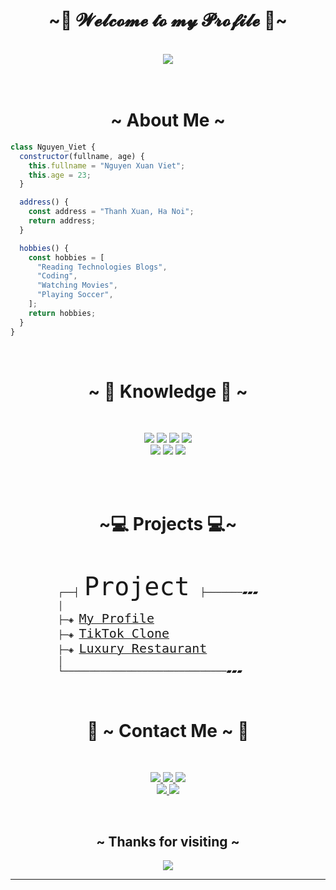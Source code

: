 <body>
<h1 align="center">~👋 𝓦𝓮𝓵𝓬𝓸𝓶𝓮 𝓽𝓸 𝓶𝔂 𝓟𝓻𝓸𝓯𝓲𝓵𝓮 👋~</h1>
<br>
<div align="center">
<img src="https://media1.giphy.com/media/f3iwJFOVOwuy7K6FFw/giphy.gif?cid=ecf05e4769txycpc3pe1lcwl2w8s6pfuwjsz3mhgy1zjfjtm&rid=giphy.gif&ct=g">
</div>
<br>
<br>
<div>
<h1 align="center"> ~ About Me ~ </h2>

```javascript
class Nguyen_Viet {
  constructor(fullname, age) {
    this.fullname = "Nguyen Xuan Viet";
    this.age = 23;
  }

  address() {
    const address = "Thanh Xuan, Ha Noi";
    return address;
  }

  hobbies() {
    const hobbies = [
      "Reading Technologies Blogs",
      "Coding",
      "Watching Movies",
      "Playing Soccer",
    ];
    return hobbies;
  }
}
```
<br>
</div>
<div>
<h1 align="center">~ 📇 Knowledge 📇 ~</h1> <br>
<p>
</div>
<div>
<p align="center">
  <img src="https://img.shields.io/badge/html5%20-%23E34F26.svg?&style=for-the-badge&logo=html5&logoColor=white"/>
  <img src="https://img.shields.io/badge/css3%20-%231572B6.svg?&style=for-the-badge&logo=css3&logoColor=white"/> 
  <img src="https://img.shields.io/badge/javascript%20-%23323330.svg?&style=for-the-badge&logo=javascript&logoColor=%23F7DF1E"/>
  <img src="https://img.shields.io/badge/-ReactJs-61DAFB?logo=react&logoColor=white&style=for-the-badge"> <br> 
  <img src="https://img.shields.io/badge/node.js%20-%2343853D.svg?&style=for-the-badge&logo=node.js&logoColor=white"/>  
  <img src="https://img.shields.io/badge/git%20-%23F05033.svg?&style=for-the-badge&logo=git&logoColor=white"/> 
  <img src="https://img.shields.io/badge/adobe%20photoshop%20-%2331A8FF.svg?&style=for-the-badge&logo=adobe%20photoshop&logoColor=white"/> 
  <br><br>
</p>
<br>
<h1 align="center">~💻 Projects 💻~</h1> <br>
<pre>
         ┌──┤ <font size="7">Project</font>  ├───────▰▰▰ 
         │
         ├─◈ <a href="https://nguyenviet02.github.io/My_Profile/"><font size="5">My Profile</font></a>
         ├─◈ <a href="https://nguyenviet02.github.io/tiktok-clone/"><font size="5">TikTok Clone</font></a>
         ├─◈ <a href="https://nguyenviet02.github.io/luxury-restaurant/"><font size="5">Luxury Restaurant</font></a>
         │
         └───────────────────────────────▰▰▰
</pre>
<br>
<h1  align="center">📝 ~ Contact Me ~ 📝</h1>
<br>
<p align="center">
  <a href="https://www.facebook.com/nguyenviet02" target="_blank">
    <img src="https://img.shields.io/badge/-Facebook-blue?logo=facebook&logoColor=white&style=for-the-badge"/>
  </a> 
  <a href="https://www.instagram.com/viet_nguyen_02" target="_blank">
    <img src="https://img.shields.io/badge/-Instagram-e5ad02?logo=instagram&logoColor=FCF87F&style=for-the-badge"/>
  </a> 
  <a href="https://github.com/nguyenviet02" target="_blank">
    <img src="https://img.shields.io/badge/-Github-1e1e1c?logo=github&logoColor=ffffff&style=for-the-badge"/>
  </a> 
  <br/>
  <a href="https://t.me/vietnguyen1712" target="_blank">
    <img src="https://img.shields.io/badge/-Telegram-67b2ea?logo=telegram&logoColor=ffffff&style=for-the-badge"/>
  </a> 
  <a href="https://discordapp.com/users/7466" target="_blank">
    <img src="https://img.shields.io/badge/-Discord-329ff2?logo=discord&logoColor=ffffff&style=for-the-badge"/>
  </a> 
</p>
</div>
<br>
<div>
<h2 align="center"> ~ Thanks for visiting ~ </h2>
<div align="center">
<img src="https://media3.giphy.com/media/CcwLAV11cALh3OuEJ5/giphy.gif">
</div>
<hr>
</div>
</body>
